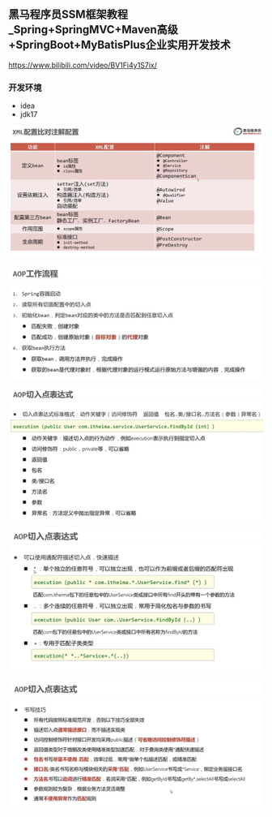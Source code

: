 ## 黑马程序员SSM框架教程_Spring+SpringMVC+Maven高级+SpringBoot+MyBatisPlus企业实用开发技术

https://www.bilibili.com/video/BV1Fi4y1S7ix/

### 开发环境
* idea
* jdk17

![image-20230131232932542](image/image-20230131232932542.png)

![image-20230203122505570](image/image-20230203122505570.png)

![image-20230203130259667](image/image-20230203130259667.png)

![image-20230203130804079](image/image-20230203130804079.png)

![image-20230203135533823](image/image-20230203135533823.png)